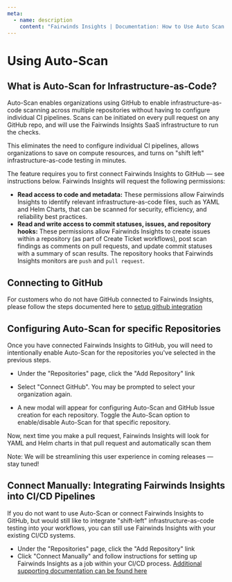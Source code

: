 ```yaml
---
meta:
  - name: description
    content: "Fairwinds Insights | Documentation: How to Use Auto Scan. "
---
```

# Using Auto-Scan
## What is Auto-Scan for Infrastructure-as-Code?
Auto-Scan enables organizations using GitHub to enable infrastructure-as-code scanning across multiple repositories without
having to configure individual CI pipelines. Scans can be initiated on every pull request on any GitHub repo, and will use
the Fairwinds Insights SaaS infrastructure to run the checks.

This eliminates the need to configure individual CI pipelines, allows organizations to save on compute resources, and turns
on "shift left" infrastructure-as-code testing in minutes.

The feature requires you to first connect Fairwinds Insights to GitHub — see instructions below. Fairwinds Insights will
request the following permissions:
* **Read access to code and metadata:** These permissions allow Fairwinds Insights to identify relevant infrastructure-as-code
files, such as YAML and Helm Charts, that can be scanned for security, efficiency, and reliability best practices.
* **Read and write access to commit statuses, issues, and repository hooks:** These permissions allow Fairwinds Insights
to create issues within a repository (as part of Create Ticket workflows), post scan findings as comments on pull requests,
and update commit statuses with a summary of scan results. The repository hooks that Fairwinds Insights monitors
are `push` and `pull request`.

## Connecting to GitHub
For customers who do not have GitHub connected to Fairwinds Insights, please follow the steps documented here
to [setup github integration](https://insights.docs.fairwinds.com/installation/ci/github/)

## Configuring Auto-Scan for specific Repositories
Once you have connected Fairwinds Insights to GitHub, you will need to intentionally enable Auto-Scan for the repositories
you've selected in the previous steps.

* Under the "Repositories" page, click the "Add Repository" link
* Select "Connect GitHub". You may be prompted to select your organization again.

* A new modal will appear for configuring Auto-Scan and GitHub Issue creation for each repository. Toggle the Auto-Scan
option to enable/disable Auto-Scan for that specific repository.

Now, next time you make a pull request, Fairwinds Insights will look for YAML and Helm charts in that pull request and 
automatically scan them

Note: We will be streamlining this user experience in coming releases — stay tuned!

## Connect Manually: Integrating Fairwinds Insights into CI/CD Pipelines
If you do not want to use Auto-Scan or connect Fairwinds Insights to GitHub, but would still like to integrate "shift-left"
infrastructure-as-code testing into your workflows, you can still use Fairwinds Insights with your existing CI/CD systems.
* Under the "Repositories" page, click the "Add Repository" link
* Click "Connect Manually" and follow instructions for setting up Fairwinds Insights as a job within your CI/CD process. 
[Additional supporting documentation can be found here](https://insights.docs.fairwinds.com/installation/ci/setup/)